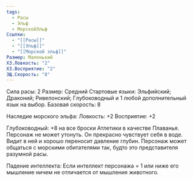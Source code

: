 ```yaml
---
tags:
  - Расы
  - Эльф
  - МорскойЭльф
Ссылки:
  - "[[Расы]]"
  - "[[Эльф]]"
  - "[[Морской эльф]]"
Размер: Маленький
ХЗ.Ловкость: "2"
ХЗ.Восприятие: "2"
ЗЩ.Скорость: "8"
---
```

Сила расы: 2
Размер: Средний
Стартовые языки: Эльфийский; Драконий; Ривелонский; Глубоководный и 1 любой дополнительный язык на выбор.
Базовая скорость: 8

Наследие морского эльфа:
Ловкость: +2
Восприятие: +2

Глубоководный:
+8 на все броски Атлетики в качестве Плаванья.
Персонаж не может утонуть. Он прекрасно чувствует себя в воде. Видит в ней и хорошо переносит давление глубин. Персонаж может общаться с морскими обитателями так, будто это представителя разумной расы. 

Падение интеллекта: 
Если интеллект персонажа = 1 или ниже его мышление ничем не отличается от мышления животного. 




